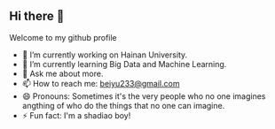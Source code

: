## Hi there 👋

Welcome to my github profile

- 🔭 I’m currently working on Hainan University.
- 🌱 I’m currently learning Big Data and Machine Learning.
- 💬 Ask me about more.
- 📫 How to reach me: beiyu233@gmail.com
- 😄 Pronouns: Sometimes it's the very people who no one imagines angthing of who do the things that no one can imagine.
- ⚡ Fun fact: I'm a shadiao boy!

<!--
**beiyuouo/beiyuouo** is a ✨ _special_ ✨ repository because its `README.md` (this file) appears on your GitHub profile.

Here are some ideas to get you started:

- 🔭 I’m currently working on ...
- 🌱 I’m currently learning ...
- 👯 I’m looking to collaborate on ...
- 🤔 I’m looking for help with ...
- 💬 Ask me about ...
- 📫 How to reach me: ...
- 😄 Pronouns: ...
- ⚡ Fun fact: ...
-->
